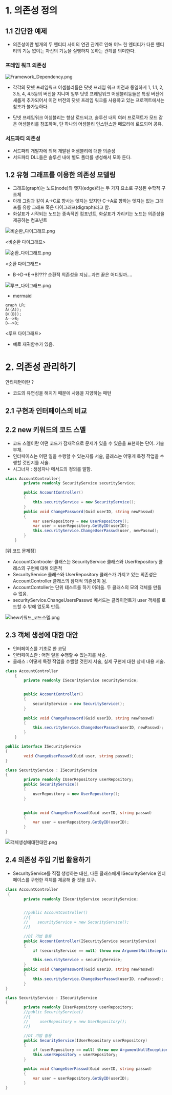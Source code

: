 # **1. 의존성 정의**
## 1.1  간단한 예제
* 의존성이란 별개의 두 엔티티 사이의 연관 관계로 인해 어느 한 엔티티가 다른 엔티티의 기능 없이는 자신의 기능을 실행하지 못하는 관계를 의미한다.
### 프레임 워크 의존성
![Framework_Dependency.png](./images/Framework_Dependency.png)

+ 각각의 닷넷 프레임워크 어셈블리들은 닷넷 프레임 워크 버전과 동일하게 1, 1.1, 2, 3.5, 4, 4.5등의 버전을 지니며 일부 닷넷 프레임워크 어셈블리등들은 특정 버전에 새롭게 추가되어서 이전 버전의 닷넷 프레임 워크를 사용하고 있는 프로젝트에서는 참조가 불가능하다.
* 닷넷 프레임워크 어셈블리는 항상 로드되고, 솔루션 내의 여러 프로젝트가 모드 같은 어셈블리를 참조하며, 단 하나의 어셈블리 인스턴스만 메모리에 로드되어 공유. 


### 서드파티 의존성
* 서드파티 개발자에 의해 개발된 어셈블리에 대한 의존성
* 서드파티 DLL들은 솔루션 내에 별도 폴더를 생성해서 모아 둔다.

## 1.2 유형 그래프를 이용한 의존성 모델링
* 그래프(graph)는 노드(node)와 엣지(edge)라는 두 가지 요소로 구성된 수학적 구조체
* 아래 그림과 같이 A->C로 향사는 엣지는 있지만 C->A로 향하는 엣지는 없는 그래프를 유향 그래프 혹은 다이그래프(digraph)라고 함.
* 화살표가 시작되는 노드는 종속적인 컴포넌트, 화살표가 가리키는 노드는 의존성을 제공하는 컴포넌트


![비순환_다이그래프.png](./images/비순환_다이그래프.png)

<비순환 다이그래프>

![순환_다이그래프.png](./images/순환_다이그래프.png)

<순환 다이그래프>
* B->D->E->B???? 순환적 의존성을 지님...과연 끝은 어디일까....

![루프_다이그래프.png](./images/루프_다이그래프.png)

   - mermaid 
   ```mermaid
   graph LR;
   A((A));
   B((B));
   A-->B;
   B-->B;
   ```
   

<루프 다이그래프>
* 예로 재귀함수가 있음.


# 2. 의존성 관리하기 
안티패턴이란 ?
 - 코드의 유연성을 해치기 때문에 사용을 지양하는 패턴
 
## 2.1 구현과 인터페이스의 비교
## 2.2 new 키워드의 코드 스멜
 -  코드 스멜이란 어떤 코드가 잠재적으로 문제가 있을 수 있음을 표현하는 단어. 기술 부채.
 -  인터페이스는 어떤 일을 수행할 수 있는지를 서술, 클래스는 어떻게 특정 작업을 수행할 것인지를 서술.
 -  시그너처 : 생성자나 메서드의 정의를 말함.

```cs
class AccountController{
        private readonly SecurityService securityService;

        public AccountController()
        {
            this.securityService = new SecurityService();
        }
        public void ChangePassword(Guid userID, string newPasswd)
        {
            var userRepository = new UserRepository();
            var user = userRepository.GetByID(userID);
            this.securityService.ChangeUserPasswd(user, newPasswd);
        }
    }
```
 [위 코드 문제점] 
 - AccountControoler 클래스는 SecurityService 클래스와 UserRepository 클래스의 구현에 대해 의존적
 - SecurityService 클래스와 UserRepository 클래스가 가지고 있는 의존성은 AccountController 클래스의 잠재적 의존성이 됨.
 - AccountContoller는 단위 테스트를 하기 어려움. 두 클래스의 모의 객체를 만들 수 없음.
 - securityService.ChangeUsersPasswd 메서드는 클라이언트가 user 객체를 로드할 수 밖에 없도록 만듬.

![new키워드_코드스멜.png](./images/new키워드_코드스멜.png)

## 2.3 객체 생성에 대한 대안
 - 인터페이스를 기초로 한 코딩
 - 인터페이스란 : 어떤 일을 수행할 수 있는지를 서술.
 - 클래스 : 어떻게 특정 작업을 수핼할 것인지 서술, 실제 구현에 대한 상세 내용 서술. 

```cs
class AccountController
    {
        private readonly ISecurityService securityService;


        public AccountController()
        {
            securityService = new SecurityService();
        }
        
        public void ChangePassword(Guid userID, string newPasswd)
        {            
            this.securityService.ChangeUserPasswd(userID, newPasswd);
        }
    }
```

```cs
public interface ISecurityService
{
        void ChangeUserPasswd(Guid user, string passwd);
}   

class SecurityService : ISecurityService
{
        private readonly IUserRepository userRepository;
        public SecurityService()
        {
            userRepository = new UserRepository();
        }
       

        public void ChangeUserPasswd(Guid userID, string passwd)
        {
            var user = userRepository.GetByID(userID);
        }
}
```    
    
![객체생성에대한대안.png](./images/객체생성에대한대안.png)
    
## 2.4 의존성 주입 기법 활용하기
 - SecurityService를 직접 생성하는 대신, 다른 클래스에게 ISecurityService 인터페이스를 구현한 객체를 제공해 줄 것을 요구.

```cs
class AccountController
 {
        private readonly ISecurityService securityService;


        //public AccountController()
        //{
        //    securityService = new SecurityService();
        //}

        //DI 기법 활용
        public AccountController(ISecurityService securityService)
        {
            if (securityService == null) throw new ArgumentNullException("securityService");

            this.securityService = securityService;
        }
        public void ChangePassword(Guid userID, string newPasswd)
        {            
            this.securityService.ChangeUserPasswd(userID, newPasswd);
        }
}
```


```cs
class SecurityService : ISecurityService
{
        private readonly IUserRepository userRepository;
        //public SecurityService()
        //{
        //     userRepository = new UserRepository();
        //}        

        //DI 기법 활용
        public SecurityService(IUserRepository userRepository)
        {
            if (userRepository == null) throw new ArgumentNullException("userRepository");
            this.userRepository = userRepository;
        }

        public void ChangeUserPasswd(Guid userID, string passwd)
        {
            var user = userRepository.GetByID(userID);
        }
}
```
